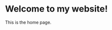<!DOCTYPE html>
<html>
  <head>
  </head>
  <body>
    <h1>Welcome to my website!</h1>
    <p>This is the home page.</p>
  </body>
</html>
